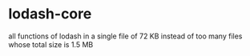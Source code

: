 # lodash-core
all functions of lodash in a single file of 72 KB instead of too many files whose total size is 1.5 MB
